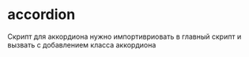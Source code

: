 # accordion
Скрипт для аккордиона
нужно импортивриовать в главный скрипт и вызвать с добавлением класса аккордиона
